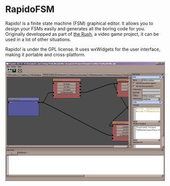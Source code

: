 RapidoFSM
=========

Rapido! is a finite state machine (FSM) graphical editor. It allows you to design your FSMs easily and generates all the boring code for you. Originally developped as part of [the Rush](http://sourceforge.net/projects/therush/), a video game project, it can be used in a lot of other situations.

Rapido! is under the GPL license. It uses wxWidgets for the user interface, making it portable and cross-platform.

![screenshot](/documents/screenshot.png "A screenshot of Rapido in action")
